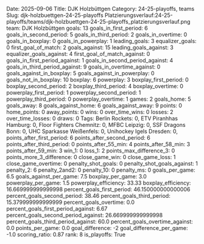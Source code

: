 Date: 2025-09-06
Title: DJK Holzbüttgen
Category: 24-25-playoffs, teams
Slug: djk-holzbuettgen-24-25-playoffs
Platzierungsverlauf:24-25-playoffs/teams/djk-holzbuettgen-24-25-playoffs_platzierungsverlauf.png
team: DJK Holzbüttgen
goals: 13
goals_in_first_period: 6
goals_in_second_period: 5
goals_in_third_period: 2
goals_in_overtime: 0
goals_in_boxplay: 0
goals_in_powerplay: 1
leading_goals: 3
equalizer_goals: 0
first_goal_of_match: 2
goals_against: 15
leading_goals_against: 3
equalizer_goals_against: 4
first_goal_of_match_against: 0
goals_in_first_period_against: 1
goals_in_second_period_against: 4
goals_in_third_period_against: 9
goals_in_overtime_against: 0
goals_against_in_boxplay: 5
goals_against_in_powerplay: 0
goals_not_in_boxplay: 10
boxplay: 6
powerplay: 3
boxplay_first_period: 0
boxplay_second_period: 2
boxplay_third_period: 4
boxplay_overtime: 0
powerplay_first_period: 1
powerplay_second_period: 1
powerplay_third_period: 0
powerplay_overtime: 1
games: 2
goals_home: 5
goals_away: 8
goals_against_home: 6
goals_against_away: 9
points: 0
home_points: 0
away_points: 0
wins: 0
over_time_wins: 0
losses: 2
over_time_losses: 0
draws: 0
Tags:  Berlin Rockets: 0,  ETV Piranhhas Hamburg: 0,  Floor Fighters Chemnitz: 0,  MFBC Leipzig: 0,  SSF Dragons Bonn: 0,  UHC Sparkasse Weißenfels: 0,  Unihockey Igels Dresden: 0,
points_after_first_period: 6
points_after_second_period: 6
points_after_third_period: 0
points_after_55_min: 4
points_after_58_min: 3
points_after_59_min: 3
win_1: 0
loss_1: 2
points_max_difference_3: 0
points_more_3_difference: 0
close_game_win: 0
close_game_loss: 1
close_game_overtime: 0
penalty_shot_goals: 0
penalty_shot_goals_against: 1
penalty_2: 6
penalty_2and2: 0
penalty_10: 0
penalty_ms: 0
goals_per_game: 6.5
goals_against_per_game: 7.5
boxplay_per_game: 3.0
powerplay_per_game: 1.5
powerplay_efficiency: 33.33
boxplay_efficiency: 16.669999999999998
percent_goals_first_period: 46.150000000000006
percent_goals_second_period: 38.46
percent_goals_third_period: 15.379999999999999
percent_goals_overtime: 0.0
percent_goals_first_period_against: 6.67
percent_goals_second_period_against: 26.669999999999998
percent_goals_third_period_against: 60.0
percent_goals_overtime_against: 0.0
points_per_game: 0.0
goal_difference: -2
goal_difference_per_game: -1.0
scoring_ratio: 0.87
rank: 8
is_playoffs: True
